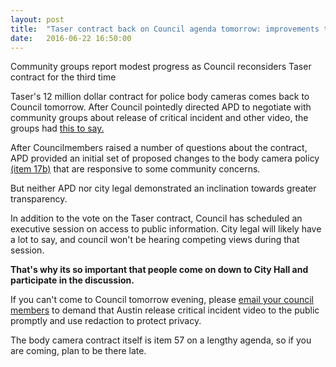 ```yaml
---
layout: post
title:  "Taser contract back on Council agenda tomorrow: improvements to policy modest"
date:   2016-06-22 16:50:00
---
```


Community groups report modest progress as Council reconsiders Taser contract for the third time

Taser's 12 million dollar contract for police body cameras comes back to Council tomorrow. After Council pointedly directed APD to negotiate with community groups about release of critical incident and other video, the groups had [this to say.](http://www.atxbodycam.com/documents/Community_release_APD_body_cam_062216.pdf)

After Councilmembers raised a number of questions about the contract, APD provided an initial set of proposed changes to the body camera policy [(item 17b)](http://austin.siretechnologies.com/sirepub/mtgviewer.aspx?meetid=1208&doctype=AGENDA) that are responsive to some community concerns.

But neither APD nor city legal demonstrated an inclination towards greater transparency.

In addition to the vote on the Taser contract, Council has scheduled an executive session on access to public information. City legal will likely have a lot to say, and council won't be hearing competing views during that session.

<strong>That's why its so important that people come on down to City Hall and participate in the discussion.</strong>

If you can't come to Council tomorrow evening, please [email your council members](https://www.austintexas.gov/email/all-council-members) to demand that Austin release critical incident video to the public promptly and use redaction to protect privacy.

The body camera contract itself is item 57 on a lengthy agenda, so if you are coming, plan to be there late.
